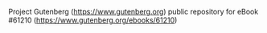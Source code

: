 Project Gutenberg (https://www.gutenberg.org) public repository for eBook #61210 (https://www.gutenberg.org/ebooks/61210)

